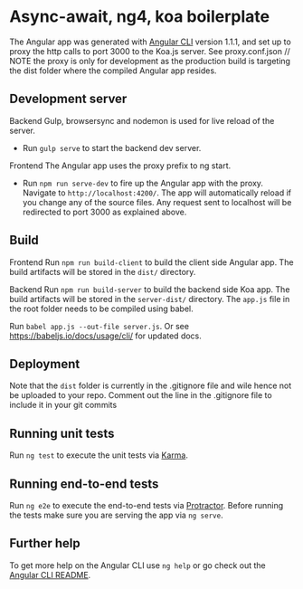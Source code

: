 # Async-await, ng4, koa boilerplate

The Angular app was generated with [Angular CLI](https://github.com/angular/angular-cli) version 1.1.1, and set up to proxy the http calls to port 3000 to the Koa.js server. See proxy.conf.json
// NOTE the proxy is only for development as the production build is targeting the dist folder where the compiled Angular app resides.

## Development server

Backend
Gulp, browsersync and nodemon is used for live reload of the server.
  - Run `gulp serve` to start the backend dev server.

Frontend
The Angular app uses the proxy prefix to ng start.
  - Run `npm run serve-dev` to fire up the Angular app with the proxy. Navigate to `http://localhost:4200/`. The app will automatically reload if you change any of the source files. Any request sent to localhost will be redirected to port 3000 as explained above.

## Build

Frontend
Run `npm run build-client` to build the client side Angular app. The build artifacts will be stored in the `dist/` directory.

Backend
Run `npm run build-server` to build the backend side Koa app. The build artifacts will be stored in the `server-dist/` directory.
The `app.js` file in the root folder needs to be compiled using babel.


Run `babel app.js --out-file server.js`. Or see https://babeljs.io/docs/usage/cli/ for updated docs.


## Deployment
  Note that the `dist` folder is currently in the .gitignore file and wile hence not be uploaded to your repo. Comment out the line in the .gitignore file to include it in your git commits


## Running unit tests

Run `ng test` to execute the unit tests via [Karma](https://karma-runner.github.io).

## Running end-to-end tests

Run `ng e2e` to execute the end-to-end tests via [Protractor](http://www.protractortest.org/).
Before running the tests make sure you are serving the app via `ng serve`.

## Further help

To get more help on the Angular CLI use `ng help` or go check out the [Angular CLI README](https://github.com/angular/angular-cli/blob/master/README.md).
